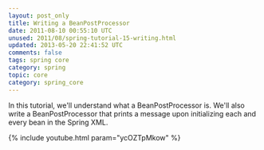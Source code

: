 ```yaml
---           
layout: post_only
title: Writing a BeanPostProcessor
date: 2011-08-10 00:55:10 UTC
unused: 2011/08/spring-tutorial-15-writing.html
updated: 2013-05-20 22:41:52 UTC
comments: false
tags: spring core
category: spring
topic: core
category: spring_core
---
```


In this tutorial, we'll understand what a BeanPostProcessor is. We'll also write a BeanPostProcessor that prints a message upon initializing each and every bean in the Spring XML. 

{% include youtube.html param="ycOZTpMkow" %}
